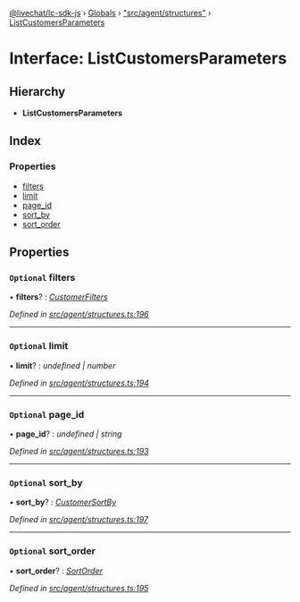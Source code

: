[@livechat/lc-sdk-js](../README.md) › [Globals](../globals.md) › ["src/agent/structures"](../modules/_src_agent_structures_.md) › [ListCustomersParameters](_src_agent_structures_.listcustomersparameters.md)

# Interface: ListCustomersParameters

## Hierarchy

* **ListCustomersParameters**

## Index

### Properties

* [filters](_src_agent_structures_.listcustomersparameters.md#optional-filters)
* [limit](_src_agent_structures_.listcustomersparameters.md#optional-limit)
* [page_id](_src_agent_structures_.listcustomersparameters.md#optional-page_id)
* [sort_by](_src_agent_structures_.listcustomersparameters.md#optional-sort_by)
* [sort_order](_src_agent_structures_.listcustomersparameters.md#optional-sort_order)

## Properties

### `Optional` filters

• **filters**? : *[CustomerFilters](_src_agent_structures_.customerfilters.md)*

*Defined in [src/agent/structures.ts:196](https://github.com/livechat/lc-sdk-js/blob/de56f05/src/agent/structures.ts#L196)*

___

### `Optional` limit

• **limit**? : *undefined | number*

*Defined in [src/agent/structures.ts:194](https://github.com/livechat/lc-sdk-js/blob/de56f05/src/agent/structures.ts#L194)*

___

### `Optional` page_id

• **page_id**? : *undefined | string*

*Defined in [src/agent/structures.ts:193](https://github.com/livechat/lc-sdk-js/blob/de56f05/src/agent/structures.ts#L193)*

___

### `Optional` sort_by

• **sort_by**? : *[CustomerSortBy](../enums/_src_agent_structures_.customersortby.md)*

*Defined in [src/agent/structures.ts:197](https://github.com/livechat/lc-sdk-js/blob/de56f05/src/agent/structures.ts#L197)*

___

### `Optional` sort_order

• **sort_order**? : *[SortOrder](../enums/_src_objects_index_.sortorder.md)*

*Defined in [src/agent/structures.ts:195](https://github.com/livechat/lc-sdk-js/blob/de56f05/src/agent/structures.ts#L195)*
